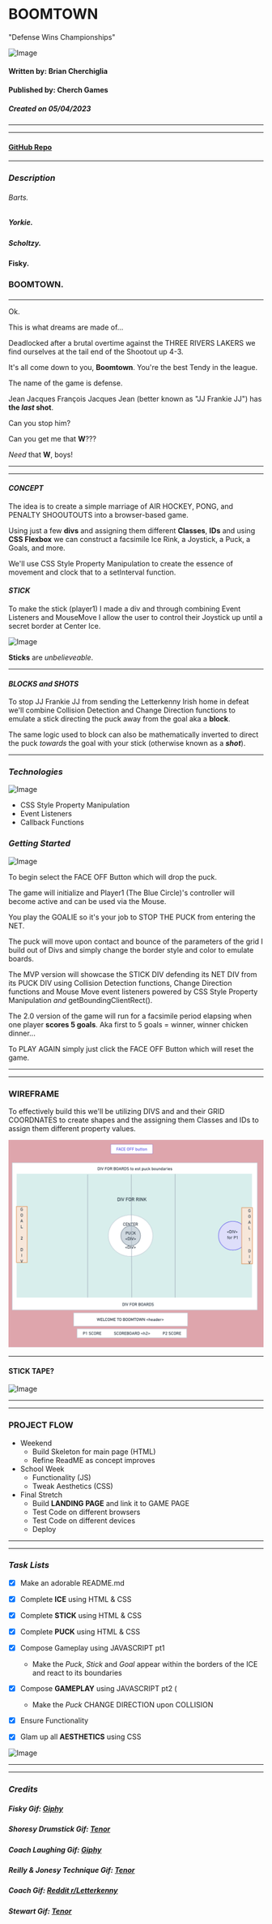 # **BOOMTOWN**
#### 
"Defense Wins Championships"


![Image](https://media.tenor.com/IrfZ5LGhnckAAAAC/letterkenny-boomtown.gif)


#### Written by: Brian Cherchiglia
#### Published by: Cherch Games
##### Created on 05/04/2023
***
***

#### [**GitHub Repo**](https://github.com/cherch173/arcadia)
***



### _**Description**_
###### Barts.
##### Yorkie.
##### Scholtzy.
#### Fisky.
### **BOOMTOWN.**



#### 
***
Ok.

This is what dreams are made of...

Deadlocked after a brutal overtime against the THREE RIVERS LAKERS we find ourselves at the tail end of the Shootout up 4-3.

It's all come down to you, **Boomtown**. You're the best Tendy in the league.

The name of the game is defense.

Jean Jacques François Jacques Jean (better known as "JJ Frankie JJ") has **the _last_ shot**.

Can you stop him? 

Can you get me that **W**???

_Need_ that **W**, boys!

***
***
#### _**CONCEPT**_

The idea is to create a simple marriage of AIR HOCKEY, PONG, and PENALTY SHOOUTOUTS into a browser-based game.

Using just a few **divs** and assigning them different **Classes**, **IDs** and using **CSS Flexbox** we can construct a facsimile Ice Rink, a Joystick, a Puck, a Goals, and more. 

We'll use CSS Style Property Manipulation to create the essence of movement and clock that to a setInterval function.


#### _**STICK**_ 

To make the stick (player1) I made a div and through combining Event Listeners and MouseMove I allow the user to control their Joystick up until a secret border at Center Ice.

![Image](https://media.tenor.com/kD3R5YQkmVgAAAAd/shoresy-sticks.gif)

**Sticks** are _unbelieveable_.

***

#### _**BLOCKS and  SHOTS**_

To stop JJ Frankie JJ from sending the Letterkenny Irish home in defeat we'll combine Collision Detection and Change Direction functions to emulate a stick directing the puck away from the goal aka a **block**.

The same logic used to block can also be mathematically inverted to direct the puck _towards_ the goal with your stick (otherwise known as a _**shot**_).

***

### _**Technologies**_

![Image](https://media.tenor.com/Ou43IQbE6YMAAAAd/letterkenny-jonesy-and-shorsey.gif)

- CSS Style Property Manipulation
- Event Listeners
- Callback Functions

### _**Getting Started**_
       
![Image](https://media4.giphy.com/media/25aH5q5MlW3XgpiX3v/giphy.gif?cid=6c09b952e039ebfaf587f81ce4bd459cc6f4406566bdf4dc&rid=giphy.gif&ct=g)

To begin select the FACE OFF Button which will drop the puck.

The game will initialize and Player1 (The Blue Circle)'s controller will become active and can be used via the Mouse.

You play the GOALIE so it's your job to STOP THE PUCK from entering the NET.

The puck will move upon contact and bounce of the parameters of the grid I build out of Divs and simply change the border style and color to emulate boards.

The MVP version will showcase the STICK DIV defending its NET DIV from its PUCK DIV using Collision Detection functions, Change Direction functions and Mouse Move event listeners powered by CSS Style Property Manipulation _and_ getBoundingClientRect().

The 2.0 version of the game will run for a facsimile period elapsing when one player **scores 5 goals**. Aka first to 5 goals = winner, winner chicken dinner...

To PLAY AGAIN simply just click the FACE OFF Button which will reset the game.

***
***

### **WIREFRAME**
To effectively build this we'll be utilizing DIVS and and their GRID COORDNATES to create shapes and the assigning them Classes and IDs to assign them different property values.

![Image](boomtownWireframe.jpg)


***

#### **STICK TAPE?**
![Image](https://gifs.knuth.me/letterkenny/you_dont_need_it.gif)
***
***
### **PROJECT FLOW**
- Weekend
    - Build Skeleton for main page (HTML)
    - Refine ReadME as concept improves
- School Week 
    - Functionality (JS)
    - Tweak Aesthetics (CSS)
- Final Stretch
    - Build **LANDING PAGE** and link it to GAME PAGE
    - Test Code on different browsers
    - Test Code on different devices
    - Deploy

***
***

### _**Task Lists**_
- [x] Make an adorable README.md
- [X] Complete **ICE** using HTML & CSS
- [X] Complete **STICK** using HTML & CSS
- [X] Complete **PUCK** using HTML & CSS
- [X] Compose Gameplay using JAVASCRIPT pt1
    - Make the _Puck_, _Stick_ and _Goal_ appear within the borders of the ICE and react to its boundaries

- [X] Compose **GAMEPLAY** using JAVASCRIPT pt2 (
    - Make the _Puck_ CHANGE DIRECTION upon COLLISION
- [X] Ensure Functionality
- [X] Glam up all **AESTHETICS** using CSS

![Image](https://media.tenor.com/ciShAY-mXXkAAAAC/wonderous-letterkenny.gif)
***
***
### _**Credits**_
##### Fisky Gif: [Giphy](https://media2.giphy.com/media/VgBk8EZQILIaPIJymY/giphy.gif)
##### Shoresy Drumstick Gif: [Tenor](https://media.tenor.com/kD3R5YQkmVgAAAAd/shoresy-sticks.gif0)
##### Coach Laughing Gif: [Giphy](https://media4.giphy.com/media/25aH5q5MlW3XgpiX3v/giphy.gif?cid=6c09b952e039ebfaf587f81ce4bd459cc6f4406566bdf4dc&rid=giphy.gif&ct=g)
##### Reilly & Jonesy Technique Gif:  [Tenor](https://media.tenor.com/Ou43IQbE6YMAAAAd/letterkenny-jonesy-and-shorsey.gif) 
##### Coach Gif: [Reddit r/Letterkenny](https://gifs.knuth.me/letterkenny/you_dont_need_it.gif)
##### Stewart Gif: [Tenor](https://media.tenor.com/ciShAY-mXXkAAAAC/wonderous-letterkenny.gif)